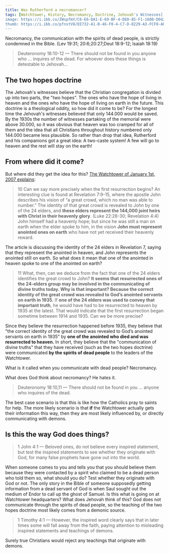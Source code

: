 ```yaml
--- 
title: Was Rutherford a necromancer?
tags: [Watchtower, History, Necromancy, Doctrine, Jehovah's Witnesses]
image: https://i.ibb.co/ZWspfmY/C6-E6-DA1-E-69-BF-4-DE0-85-F1-1680-D0422019.jpg
thumb: https://i.ibb.co/pfnstV8/EE732-A1-B-46-F0-4-C7-D-8229-A3-FCF8-AF0-BB2.jpg
---
```


Necromancy, the communication with the spirits of dead people, is strictly condemned in the Bible. (Lev 19:31; 20:6;20:27;Deut 18:9-12; Isaiah 18:19)

> Deuteronomy 18:10-12 — There should not be found in you anyone who ... inquires of the dead. For whoever does these things is detestable to Jehovah...

## The two hopes doctrine

The Jehovah's witnesses believe that the Christian congregation is divided up into two parts, the "two hopes". The ones who have the hope of living in heaven and the ones who have the hope of living on earth in the future. 
This doctrine is a theological oddity, so how did it come to be? For the longest time the Jehovah's witnesses believed that only 144.000 would be saved. By the 1930s the number of witnesses partaking of the memorial were above 30.000, so it was obvious that heaven was too cramped for all of them and the idea that all Christians throughout history numbered only 144.000 became less plausible. 
So rather than drop that idea, Rutherford and his companions got a great idea: A two-caste system! A few will go to heaven and the rest will stay on the earth!

## From where did it come?

But where did they get the idea for this? [The Watchtower of January 1st, 2007 explains](https://wol.jw.org/en/wol/d/r1/lp-e/2007006#h=14):

> 10 Can we say more precisely when the first resurrection begins? An interesting clue is found at Revelation 7:9-15, where the apostle John describes his vision of “a great crowd, which no man was able to number.” The identity of that great crowd is revealed to John by one of the 24 elders, and **these elders represent the 144,000 joint heirs with Christ in their heavenly glory**. (Luke 22:28-30; Revelation 4:4) John himself had a heavenly hope; but since he was still a man on earth when the elder spoke to him, in the vision **John must represent anointed ones on earth** who have not yet received their heavenly reward.

The article is discussing the identity of the 24 elders in Revelation 7, saying that they represent the anointed in heaven, and John represents the anointed still on earth. So what does it mean that one of the anointed in heaven spoke to one of the anointed on earth?

> 11 What, then, can we deduce from the fact that one of the 24 elders identifies the great crowd to John? **It seems that resurrected ones of the 24-elders group may be involved in the communicating of divine truths today. Why is that important? Because the correct identity of the great crowd was revealed to God’s anointed servants on earth in 1935.** If **one of the 24 elders was used to convey that important truth**, he would have had to be resurrected to heaven by 1935 at the latest. That would indicate that the first resurrection began sometime between 1914 and 1935\. Can we be more precise?

Since they believe the resurrection happened before 1935, they believe that "the correct identity of the great crowd was revealed to God’s anointed servants on earth in 1935" by **one of the anointed who died and was resurrected to heaven.** In short, they believe that the "communication of divine truths" that they have received (such as the two hopes doctrine) were communicated **by the spirits of dead people** to the leaders of the Watchtower. 

What is it called when you communicate with dead people? Necromancy. 

What does God think about necromancy? He hates it.

> Deuteronomy 18:10,11 — There should not be found in you ... anyone who inquires of the dead.

The best case scenario is that this is like how the Catholics pray to saints for help. The more likely scenario is that **if** the Watchtower actually gets their information this way, then they are most likely influenced by, or directly communicating with demons.

## Is this the way God does things?

> 1 John 4:1 — Beloved ones, do not believe every inspired statement, but test the inspired statements to see whether they originate with God, for many false prophets have gone out into the world.

When someone comes to you and tells you that you should believe them because they were contacted by a spirit who claimed to be a dead person who told them so, what should you do? Test whether they originate with God or not. The only story in the Bible of someone supposedly getting information from a dead servant of God is when Saul sought out the medium of Endor to call up the ghost of Samuel. Is this what is going on at Watchtower headquarters? What does Jehovah think of this? God does not communicate through the spirits of dead people, so the teaching of the two hopes doctrine most likely comes from a demonic source.

> 1 Timothy 4:1 — However, the inspired word clearly says that in later times some will fall away from the faith, paying attention to misleading inspired statements and teachings of demons.

Surely true Christians would reject any teachings that originate with demons.
